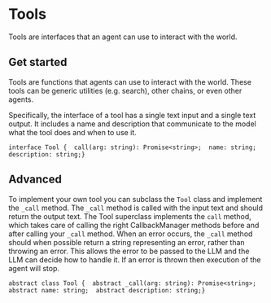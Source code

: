Tools
=====

Tools are interfaces that an agent can use to interact with the world.

Get started[​](#get-started "Direct link to Get started")
---------------------------------------------------------

Tools are functions that agents can use to interact with the world. These tools can be generic utilities (e.g. search), other chains, or even other agents.

Specifically, the interface of a tool has a single text input and a single text output. It includes a name and description that communicate to the model what the tool does and when to use it.

    interface Tool {  call(arg: string): Promise<string>;  name: string;  description: string;}

Advanced[​](#advanced "Direct link to Advanced")
------------------------------------------------

To implement your own tool you can subclass the `Tool` class and implement the `_call` method. The `_call` method is called with the input text and should return the output text. The Tool superclass implements the `call` method, which takes care of calling the right CallbackManager methods before and after calling your `_call` method. When an error occurs, the `_call` method should when possible return a string representing an error, rather than throwing an error. This allows the error to be passed to the LLM and the LLM can decide how to handle it. If an error is thrown then execution of the agent will stop.

    abstract class Tool {  abstract _call(arg: string): Promise<string>;  abstract name: string;  abstract description: string;}